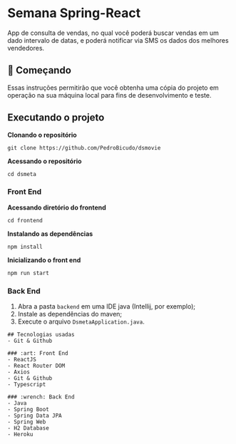 # Semana Spring-React

App de consulta de vendas, no qual você poderá buscar vendas em um dado intervalo de datas, e poderá notificar via SMS os dados dos melhores vendedores.

## 🚀 Começando

Essas instruções permitirão que você obtenha uma cópia do projeto em operação na sua máquina local para fins de desenvolvimento e teste.

## Executando o projeto
__Clonando o repositório__
```shell
git clone https://github.com/PedroBicudo/dsmovie
```
__Acessando o repositório__
```shell
cd dsmeta
```

### Front End
__Acessando diretório do frontend__
```shell
cd frontend
```
__Instalando as dependências__
```shell
npm install
```
__Inicializando o front end__
```shell
npm run start
```

### Back End
1. Abra a pasta `backend` em uma IDE java (Intellij, por exemplo);
2. Instale as dependências do maven;
3. Execute o arquivo `DsmetaApplication.java`.
```
## Tecnologias usadas
- Git & Github

### :art: Front End
- ReactJS
- React Router DOM
- Axios
- Git & Github
- Typescript

### :wrench: Back End
- Java
- Spring Boot
- Spring Data JPA
- Spring Web
- H2 Database
- Heroku

